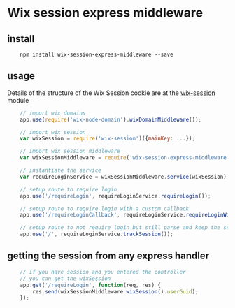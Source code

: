# Wix session express middleware

## install
```
    npm install wix-session-express-middleware --save
```

## usage

Details of the structure of the Wix Session cookie are at the [wix-session](../wix-session) module

```javascript
    // import wix domains
    app.use(require('wix-node-domain').wixDomainMiddleware());

    // import wix session
    var wixSession = require('wix-session')({mainKey: ...});

    // import wix session middleware
    var wixSessionMiddleware = require('wix-session-express-middleware');

    // instantiate the service
    var requireLoginService = wixSessionMiddleware.service(wixSession);

    // setup route to require login
    app.use('/requireLogin', requireLoginService.requireLogin());

    // setup route to require login with a custom callback
    app.use('/requireLoginCallback', requireLoginService.requireLoginWithCallback(invalidSessionHandler));

    // setup route to not require login but still parse and keep the session object
    app.use('/', requireLoginService.trackSession());

```

## getting the session from any express handler
```javascript
    // if you have session and you entered the controller
    // you can get the wixSession 
    app.get('/requireLogin', function(req, res) {
        res.send(wixSessionMiddleware.wixSession().userGuid);
    });
```




